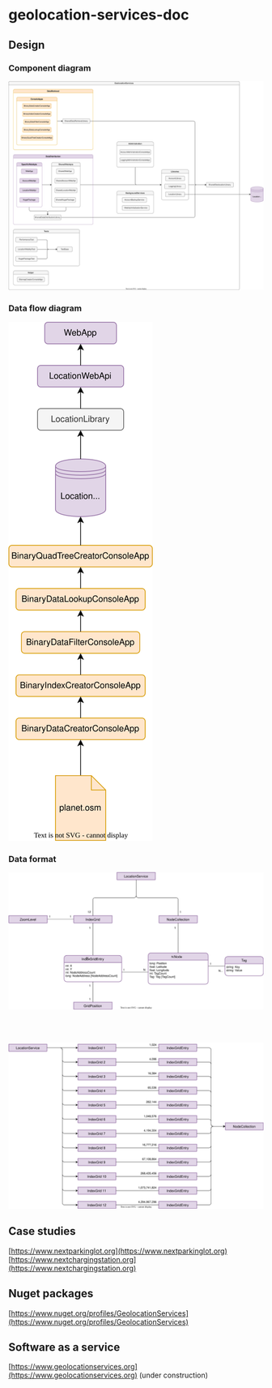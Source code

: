 # geolocation-services-doc

## Design

### Component diagram
![Class diagram](_images/architecture-component-diagram.drawio.svg)

### Data flow diagram
![Class diagram](_images/architecture-data-flow.drawio.svg)

### Data format
![Class diagram](_images/architecture-data-format.drawio.svg)

<br>
<br>

![Class diagram](_images/architecture-quad-tree.drawio.svg)

## Case studies

[https://www.nextparkinglot.org](https://www.nextparkinglot.org)  
[https://www.nextchargingstation.org](https://www.nextchargingstation.org)

## Nuget packages

[https://www.nuget.org/profiles/GeolocationServices](https://www.nuget.org/profiles/GeolocationServices)  

## Software as a service

[https://www.geolocationservices.org](https://www.geolocationservices.org) (under construction)
